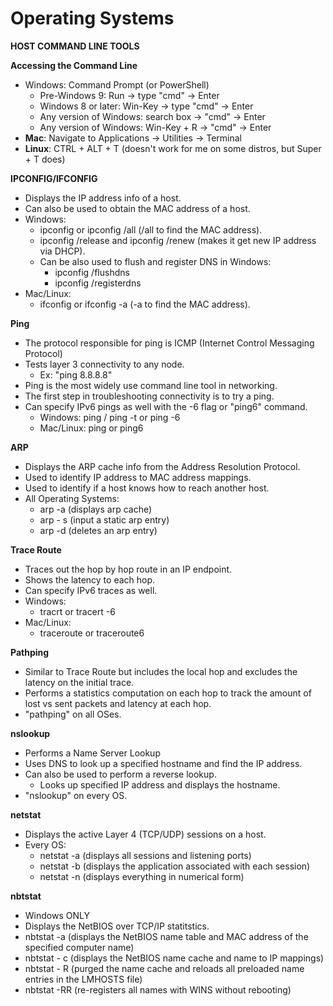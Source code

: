 # Operating Systems



**HOST COMMAND LINE TOOLS**

**Accessing the Command Line**

* Windows: Command Prompt \(or PowerShell\)
  * Pre-Windows 9: Run -&gt; type "cmd" -&gt; Enter
  * Windows 8 or later: Win-Key -&gt; type "cmd" -&gt; Enter
  * Any version of Windows: search box -&gt; "cmd" -&gt; Enter
  * Any version of Windows: Win-Key + R -&gt; "cmd" -&gt; Enter
* **Mac**: Navigate to Applications -&gt; Utilities -&gt; Terminal
* **Linux**: CTRL + ALT + T \(doesn't work for me on some distros, but Super + T does\)

**IPCONFIG/IFCONFIG**

* Displays the IP address info of a host.
* Can also be used to obtain the MAC address of a host.
* Windows:
  * ipconfig or ipconfig /all \(/all to find the MAC address\).
  * ipconfig /release and ipconfig /renew \(makes it get new IP address via DHCP\).
  * Can be also used to flush and register DNS in Windows:
    * ipconfig /flushdns
    * ipconfig /registerdns
* Mac/Linux:
  * ifconfig or ifconfig -a \(-a to find the MAC address\).

**Ping**

* The protocol responsible for ping is ICMP \(Internet Control Messaging Protocol\)
* Tests layer 3 connectivity to any node.
  * Ex: "ping 8.8.8.8"
* Ping is the most widely use command line tool in networking.
* The first step in troubleshooting connectivity is to try a ping.
* Can specify IPv6 pings as well with the -6 flag or "ping6" command.
  * Windows: ping / ping -t or ping -6
  * Mac/Linux: ping or ping6

**ARP**

* Displays the ARP cache info from the Address Resolution Protocol.
* Used to identify IP address to MAC address mappings.
* Used to identify if a host knows how to reach another host.
* All Operating Systems:
  * arp -a \(displays arp cache\)
  * arp - s \(input a static arp entry\)
  * arp -d \(deletes an arp entry\)

**Trace Route**

* Traces out the hop by hop route in an IP endpoint.
* Shows the latency to each hop.
* Can specify IPv6 traces as well.
* Windows:
  * tracrt or tracert -6
* Mac/Linux:
  * traceroute or traceroute6

**Pathping**

* Similar to Trace Route but includes the local hop and excludes the latency on the initial trace.
* Performs a statistics computation on each hop to track the amount of lost vs sent packets and latency at each hop.
* "pathping" on all OSes.

  
**nslookup**

* Performs a Name Server Lookup
* Uses DNS to look up a specified hostname and find the IP address.
* Can also be used to perform a reverse lookup.
  * Looks up specified IP address and displays the hostname.
* "nslookup" on every OS.

**netstat**

* Displays the active Layer 4 \(TCP/UDP\) sessions on a host.
* Every OS:
  * netstat -a \(displays all sessions and listening ports\)
  * netstat -b \(displays the application associated with each session\)
  * netstat -n \(displays everything in numerical form\)

**nbtstat**

* Windows ONLY
* Displays the NetBIOS over TCP/IP statitstics.
* nbtstat -a \(displays the NetBIOS name table and MAC address of the specified computer name\)
* nbtstat - c \(displays the NetBIOS name cache and name to IP mappings\)
* nbtstat - R \(purged the name cache and reloads all preloaded name entries in the LMHOSTS file\)
* nbtstat -RR \(re-registers all names with WINS without rebooting\)

